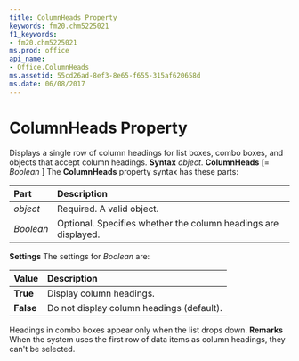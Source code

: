 ```yaml
---
title: ColumnHeads Property
keywords: fm20.chm5225021
f1_keywords:
- fm20.chm5225021
ms.prod: office
api_name:
- Office.ColumnHeads
ms.assetid: 55cd26ad-8ef3-8e65-f655-315af620658d
ms.date: 06/08/2017
---
```



# ColumnHeads Property



Displays a single row of column headings for list boxes, combo boxes, and objects that accept column headings.
 **Syntax**
 _object_. **ColumnHeads** [= _Boolean_ ]
The **ColumnHeads** property syntax has these parts:


|**Part**|**Description**|
|:-----|:-----|
| _object_|Required. A valid object.|
| _Boolean_|Optional. Specifies whether the column headings are displayed.|
 **Settings**
The settings for  _Boolean_ are:


|**Value**|**Description**|
|:-----|:-----|
|**True**|Display column headings.|
|**False**|Do not display column headings (default).|
Headings in combo boxes appear only when the list drops down.
 **Remarks**
When the system uses the first row of data items as column headings, they can't be selected.

